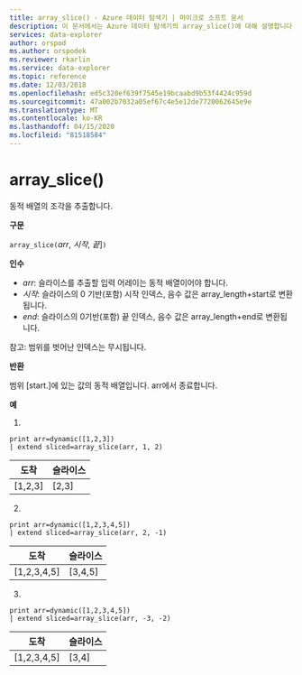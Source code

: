 ```yaml
---
title: array_slice() - Azure 데이터 탐색기 | 마이크로 소프트 문서
description: 이 문서에서는 Azure 데이터 탐색기의 array_slice()에 대해 설명합니다.
services: data-explorer
author: orspod
ms.author: orspodek
ms.reviewer: rkarlin
ms.service: data-explorer
ms.topic: reference
ms.date: 12/03/2018
ms.openlocfilehash: ed5c320ef639f7545e19bcaabd9b53f4424c959d
ms.sourcegitcommit: 47a002b7032a05ef67c4e5e12de7720062645e9e
ms.translationtype: MT
ms.contentlocale: ko-KR
ms.lasthandoff: 04/15/2020
ms.locfileid: "81518584"
---
```

# <a name="array_slice"></a>array_slice()

동적 배열의 조각을 추출합니다.

**구문**

`array_slice(`*arr*, *시작*, *끝*]`)`

**인수**

* *arr*: 슬라이스를 추출할 입력 어레이는 동적 배열이어야 합니다.
* *시작*: 슬라이스의 0 기반(포함) 시작 인덱스, 음수 값은 array_length+start로 변환됩니다.
* *end*: 슬라이스의 0기반(포함) 끝 인덱스, 음수 값은 array_length+end로 변환됩니다.

참고: 범위를 벗어난 인덱스는 무시됩니다.

**반환**

범위 [start.]에 있는 값의 동적 배열입니다. arr에서 종료합니다.

**예**

1.
```kusto
print arr=dynamic([1,2,3]) 
| extend sliced=array_slice(arr, 1, 2)
```
|도착|슬라이스|
|---|---|
|[1,2,3]|[2,3]|


2.
```kusto
print arr=dynamic([1,2,3,4,5]) 
| extend sliced=array_slice(arr, 2, -1)
```
|도착|슬라이스|
|---|---|
|[1,2,3,4,5]|[3,4,5]|


3.
```kusto
print arr=dynamic([1,2,3,4,5]) 
| extend sliced=array_slice(arr, -3, -2)
```
|도착|슬라이스|
|---|---|
|[1,2,3,4,5]|[3,4]|